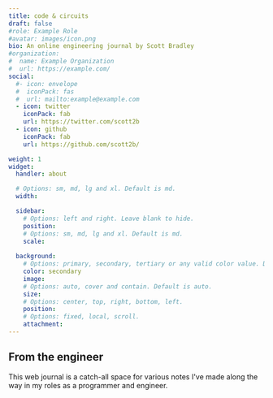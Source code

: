 ```yaml
---
title: code & circuits
draft: false
#role: Example Role
#avatar: images/icon.png
bio: An online engineering journal by Scott Bradley
#organization:
#  name: Example Organization
#  url: https://example.com/
social:
  #- icon: envelope
  #  iconPack: fas
  #  url: mailto:example@example.com
  - icon: twitter
    iconPack: fab
    url: https://twitter.com/scott2b
  - icon: github
    iconPack: fab
    url: https://github.com/scott2b/

weight: 1
widget:
  handler: about

  # Options: sm, md, lg and xl. Default is md.
  width:

  sidebar:
    # Options: left and right. Leave blank to hide.
    position:
    # Options: sm, md, lg and xl. Default is md.
    scale:
  
  background:
    # Options: primary, secondary, tertiary or any valid color value. Default is primary.
    color: secondary
    image:
    # Options: auto, cover and contain. Default is auto.
    size:
    # Options: center, top, right, bottom, left.
    position:
    # Options: fixed, local, scroll.
    attachment: 
---
```


## From the engineer

This web journal is a catch-all space for various notes I've made along the way in my
roles as a programmer and engineer.
